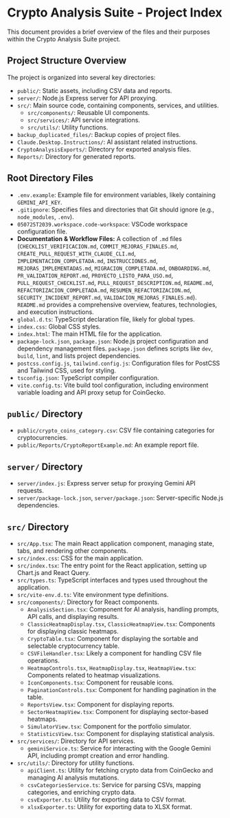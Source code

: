# Crypto Analysis Suite - Project Index

This document provides a brief overview of the files and their purposes within the Crypto Analysis Suite project.

## Project Structure Overview

The project is organized into several key directories:

*   `public/`: Static assets, including CSV data and reports.
*   `server/`: Node.js Express server for API proxying.
*   `src/`: Main source code, containing components, services, and utilities.
    *   `src/components/`: Reusable UI components.
    *   `src/services/`: API service integrations.
    *   `src/utils/`: Utility functions.
*   `backup_duplicated_files/`: Backup copies of project files.
*   `Claude.Desktop.Instructions/`: AI assistant related instructions.
*   `CryptoAnalysisExports/`: Directory for exported analysis files.
*   `Reports/`: Directory for generated reports.

## Root Directory Files

*   `.env.example`: Example file for environment variables, likely containing `GEMINI_API_KEY`.
*   `.gitignore`: Specifies files and directories that Git should ignore (e.g., `node_modules`, `.env`).
*   `050725T2039.workspace.code-workspace`: VSCode workspace configuration file.
*   **Documentation & Workflow Files:** A collection of `.md` files (`CHECKLIST_VERIFICACION.md`, `COMMIT_MEJORAS_FINALES.md`, `CREATE_PULL_REQUEST_WITH_CLAUDE_CLI.md`, `IMPLEMENTACION_COMPLETADA.md`, `INSTRUCCIONES.md`, `MEJORAS_IMPLEMENTADAS.md`, `MIGRACION_COMPLETADA.md`, `ONBOARDING.md`, `PR_VALIDATION_REPORT.md`, `PROYECTO_LISTO_PARA_USO.md`, `PULL_REQUEST_CHECKLIST.md`, `PULL_REQUEST_DESCRIPTION.md`, `README.md`, `REFACTORIZACION_COMPLETADA.md`, `RESUMEN_REFACTORIZACION.md`, `SECURITY_INCIDENT_REPORT.md`, `VALIDACION_MEJORAS_FINALES.md`). `README.md` provides a comprehensive overview, features, technologies, and execution instructions.
*   `global.d.ts`: TypeScript declaration file, likely for global types.
*   `index.css`: Global CSS styles.
*   `index.html`: The main HTML file for the application.
*   `package-lock.json`, `package.json`: Node.js project configuration and dependency management files. `package.json` defines scripts like `dev`, `build`, `lint`, and lists project dependencies.
*   `postcss.config.js`, `tailwind.config.js`: Configuration files for PostCSS and Tailwind CSS, used for styling.
*   `tsconfig.json`: TypeScript compiler configuration.
*   `vite.config.ts`: Vite build tool configuration, including environment variable loading and API proxy setup for CoinGecko.

## `public/` Directory

*   `public/crypto_coins_category.csv`: CSV file containing categories for cryptocurrencies.
*   `public/Reports/CryptoReportExample.md`: An example report file.

## `server/` Directory

*   `server/index.js`: Express server setup for proxying Gemini API requests.
*   `server/package-lock.json`, `server/package.json`: Server-specific Node.js dependencies.

## `src/` Directory

*   `src/App.tsx`: The main React application component, managing state, tabs, and rendering other components.
*   `src/index.css`: CSS for the main application.
*   `src/index.tsx`: The entry point for the React application, setting up Chart.js and React Query.
*   `src/types.ts`: TypeScript interfaces and types used throughout the application.
*   `src/vite-env.d.ts`: Vite environment type definitions.
*   `src/components/`: Directory for React components.
    *   `AnalysisSection.tsx`: Component for AI analysis, handling prompts, API calls, and displaying results.
    *   `ClassicHeatmapDisplay.tsx`, `ClassicHeatmapView.tsx`: Components for displaying classic heatmaps.
    *   `CryptoTable.tsx`: Component for displaying the sortable and selectable cryptocurrency table.
    *   `CSVFileHandler.tsx`: Likely a component for handling CSV file operations.
    *   `HeatmapControls.tsx`, `HeatmapDisplay.tsx`, `HeatmapView.tsx`: Components related to heatmap visualizations.
    *   `IconComponents.tsx`: Component for reusable icons.
    *   `PaginationControls.tsx`: Component for handling pagination in the table.
    *   `ReportsView.tsx`: Component for displaying reports.
    *   `SectorHeatmapView.tsx`: Component for displaying sector-based heatmaps.
    *   `SimulatorView.tsx`: Component for the portfolio simulator.
    *   `StatisticsView.tsx`: Component for displaying statistical analysis.
*   `src/services/`: Directory for API services.
    *   `geminiService.ts`: Service for interacting with the Google Gemini API, including prompt creation and error handling.
*   `src/utils/`: Directory for utility functions.
    *   `apiClient.ts`: Utility for fetching crypto data from CoinGecko and managing AI analysis mutations.
    *   `csvCategoriesService.ts`: Service for parsing CSVs, mapping categories, and enriching crypto data.
    *   `csvExporter.ts`: Utility for exporting data to CSV format.
    *   `xlsxExporter.ts`: Utility for exporting data to XLSX format.
